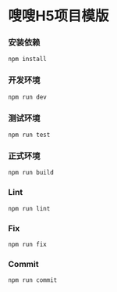 # 嗖嗖H5项目模版

### 安装依赖

```
npm install
```

### 开发环境

```
npm run dev
```

### 测试环境

```
npm run test
```

### 正式环境

```
npm run build
```

### Lint

```
npm run lint
```

### Fix

```
npm run fix
```

### Commit

```
npm run commit
```

